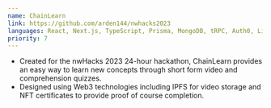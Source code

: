 ```yaml
---
name: ChainLearn
link: https://github.com/arden144/nwhacks2023
languages: React, Next.js, TypeScript, Prisma, MongoDB, tRPC, Auth0, Livepeer
priority: 7
---
```


- Created for the nwHacks 2023 24-hour hackathon, ChainLearn provides an easy way to learn new concepts through short form video and comprehension quizzes.
- Designed using Web3 technologies including IPFS for video storage and NFT certificates to provide proof of course completion.